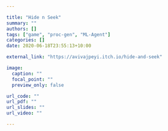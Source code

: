 ```yaml
---

title: "Hide n Seek"
summary: ""
authors: []
tags: ["game", "proc-gen", "ML-Agent"]
categories: []
date: 2020-06-18T23:55:13+10:00

external_link: "https://avivajpeyi.itch.io/hide-and-seek"

image:
  caption: ""
  focal_point: ""
  preview_only: false

url_code: ""
url_pdf: ""
url_slides: ""
url_video: ""

---
```

